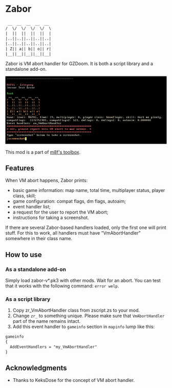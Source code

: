 # Zabor

```
 __  __  __  __  __
/  \/  \/  \/  \/  \
|  ||  ||  ||  ||  |
|..||..||..||..||..|
|..||..||..||..||..|
| Z|| a|| b|| o|| r|
|__||__||__||__||__|
```

Zabor is VM abort handler for GZDoom. It is both a script library and a
standalone add-on.

![screenshot](screenshots/screenshot1.png)

This mod is a part of [m8f's toolbox](https://mmaulwurff.github.io/pages/toolbox).

## Features

When VM abort happens, Zabor prints:
- basic game information: map name, total time, multiplayer status, player
  class, skill;
- game configuration: compat flags, dm flags, autoaim;
- event handler list;
- a request for the user to report the VM abort;
- instructions for taking a screenshot.

If there are several Zabor-based handlers loaded, only the first one will print
stuff. For this to work, all handlers must have "VmAbortHandler" somewhere in
their class name.

## How to use

### As a standalone add-on

Simply load zabor-v*.pk3 with other mods. Wait for an abort. You can test that
it works with the following command: `error welp`.

### As a script library

1. Copy zr_VmAbortHandler class from zscript.zs to your mod.
2. Change `zr_` to something unique. Please make sure that `VmAbortHandler` part
   of the name remains intact.
3. Add this event handler to `gameinfo` section in `mapinfo` lump like this:
```
gameinfo
{
  AddEventHandlers = "my_VmAbortHandler"
}
```

## Acknowledgments

- Thanks to KeksDose for the concept of VM abort handler.
